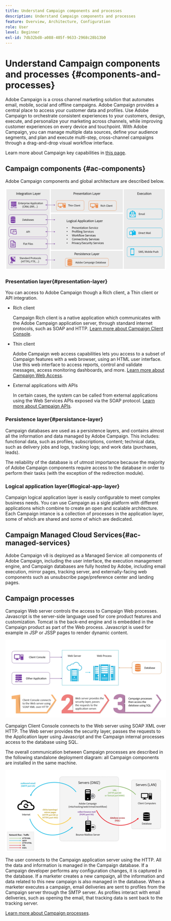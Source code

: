 ```yaml
---
title: Understand Campaign components and processes
description: Understand Campaign components and processes
feature: Overview, Architecture, Configuration
role: User
level: Beginner
exl-id: 7db32bd8-a088-405f-9633-2968c28b13b0
---
```

# Understand Campaign components and processes {#components-and-processes}

Adobe Campaign is a cross channel marketing solution that automates email, mobile, social and offline campaigns. Adobe Campaign provides a central place to access your customer data and profiles. Use Adobe Campaign to orchestrate consistent experiences to your customers, design, execute, and personalize your marketing across channels, while improving customer experiences on every device and touchpoint. With Adobe Campaign, you can manage multiple data sources, define your audience segments, and plan and execute multi-step, cross-channel campaigns through a drag-and-drop visual workflow interface.

Learn more about Campaign key capabilities in [this page](../start/get-started.md).

## Campaign components {#ac-components}

Adobe Campaign components and global architecture are described below. 

![](assets/do-not-localize//ac-components.png) 

### Presentation layer{#presentation-layer}

You can access to Adobe Campaign though a Rich client, a Thin client or API integration.

* Rich client

    Campaign Rich client is a native application which communicates with the Adobe Campaign application server, through standard internet protocols, such as SOAP and HTTP. [Learn more about Campaign Client Console](../start/connect.md).

* Thin client
    
    Adobe Campaign web access capabilities lets you access to a subset of Campaign features with a web browser, using an HTML user interface. Use this web interface to access reports, control and validate messages, access monitoring dashboards, and more.  [Learn more about Campaign Web Access](../start/connect.md).

* External applications with APIs
    
    In certain cases, the system can be called from external applications using the Web Services APIs exposed via the SOAP protocol. [Learn more about Campaign APIs](../dev/api.md).

### Persistence layer{#persistance-layer}

Campaign databases are used as a persistence layers, and contains almost all the information and data managed by Adobe Campaign. This includes: functional data, such as profiles, subscriptions, content; technical data, such as delivery jobs and logs, tracking logs; and work data (purchases, leads).

The reliability of the database is of utmost importance because the majority of Adobe Campaign components require access to the database in order to perform their tasks (with the exception of the redirection module).

### Logical application layer{#logical-app-layer}

Campaign logical application layer is easily configurable to meet complex business needs. You can use Campaign as a sigle platform with different applications which combine to create an open and scalable architecture. Each Campaign intance is a collection of processes in the application layer, some of which are shared and some of which are dedicated.

## Campaign Managed Cloud Services{#ac-managed-services}

Adobe Campaign v8 is deployed as a Managed Service: all components of Adobe Campaign, including the user interface, the execution management engine, and Campaign databases are fully hosted by Adobe, including email execution, mirror pages, tracking server, and externally-facing web components such as unsubscribe page/preference center and landing pages.

## Campaign processes

Campaign Web server controls the access to Campaign Web processes. Javascript is the server-side language used for core product features and customization. Tomcat is the back-end engine and is embedded in the Campaign product as part of the Web process. Javascript is used for example in JSP or JSSP pages to render dynamic content.

![](assets/do-not-localize/ac-processes.png) 

Campaign Client Console connects to the Web server using SOAP XML over HTTP. The Web server provides the security layer, passes the requests to the Application layer using Javascript and the Campaign internal processes access to the database using SQL.

The overall communication between Campaign processes are described in the following standalone deployment diagram: all Campaign components are installed in the same machine.

![](assets/do-not-localize//ac-standalone.png) 

The user connects to the Campaign application server using the HTTP. All the data and information is managed in the Campaign database. If a Campaign developer performs any configuration changes, it is captured in the database. If a marketer creates a new campaign, all the information and data related to this new campaign is also managed in the database. When a marketer executes a campaign, email deliveries are sent to profiles from the Campaign server through the SMTP server. As profiles interact with email deliveries, such as opening the email, that tracking data is sent back to the tracking server.

[Learn more about Campaign processes](../architecture/general-architecture.md#dev-env).
